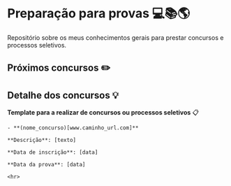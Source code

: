 # **Preparação para provas** 💻📚🌎

Repositório sobre os meus conhecimentos gerais para prestar concursos e processos seletivos.

## **Próximos concursos** ✏️

## **Detalhe dos concursos** 💡

**Template para a realizar de concursos ou processos seletivos** 📋

```
- **(nome_concurso)[www.caminho_url.com]**

**Descrição**: [texto]

**Data de inscrição**: [data]

**Data da prova**: [data]

<hr>
```

